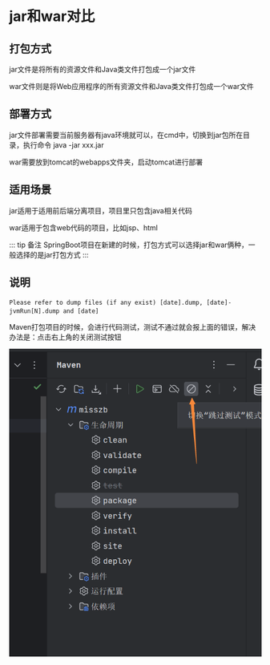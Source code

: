 # jar和war对比

## 打包方式

jar文件是将所有的资源文件和Java类文件打包成一个jar文件

war文件则是将Web应用程序的所有资源文件和Java类文件打包成一个war文件

## 部署方式

jar文件部署需要当前服务器有java环境就可以，在cmd中，切换到jar包所在目录，执行命令 java -jar xxx.jar

war需要放到tomcat的webapps文件夹，启动tomcat进行部署

## 适用场景

jar适用于适用前后端分离项目，项目里只包含java相关代码

war适用于包含web代码的项目，比如jsp、html

::: tip 备注
SpringBoot项目在新建的时候，打包方式可以选择jar和war俩种，一般选择的是jar打包方式
:::

## 说明
`Please refer to dump files (if any exist) [date].dump, [date]-jvmRun[N].dump and [date]`

Maven打包项目的时候，会进行代码测试，测试不通过就会报上面的错误，解决办法是：点击右上角的关闭测试按钮

![Image text](../public/javaNotes/04/01.png)
